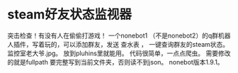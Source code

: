 # steam好友状态监视器
突击检查！有没有人在偷偷打游戏！
一个nonebot1 （不是nonebot2）的q群机器人插件，写着玩的，可以添加群友，发送 查水表 ， 一键查询群友的steam状态。监控室老大爷.jpg。
放到pluhins里就能用。
代码很简单，一点点爬虫。
需要修改的就是fullpath 要完整写到当前文件夹，否则读不到json。
nonebot版本1.9.1。
